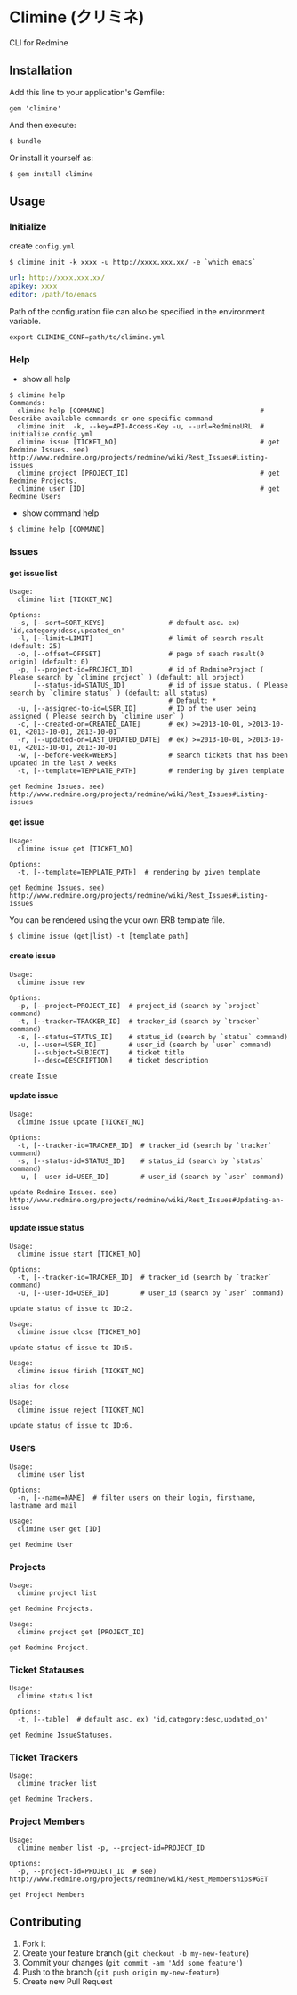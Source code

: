 # Climine (クリミネ)

CLI for Redmine

## Installation

Add this line to your application's Gemfile:

    gem 'climine'

And then execute:

    $ bundle

Or install it yourself as:

    $ gem install climine

## Usage

### Initialize

create `config.yml`

```
$ climine init -k xxxx -u http://xxxx.xxx.xx/ -e `which emacs`
```

```climine.yml
url: http://xxxx.xxx.xx/
apikey: xxxx
editor: /path/to/emacs
```

Path of the configuration file can also be specified in the environment variable.

```
export CLIMINE_CONF=path/to/climine.yml
```

### Help

- show all help

```
$ climine help
Commands:
  climine help [COMMAND]                                       # Describe available commands or one specific command
  climine init  -k, --key=API-Access-Key -u, --url=RedmineURL  # initialize config.yml
  climine issue [TICKET_NO]                                    # get Redmine Issues. see) http://www.redmine.org/projects/redmine/wiki/Rest_Issues#Listing-issues
  climine project [PROJECT_ID]                                 # get Redmine Projects.
  climine user [ID]                                            # get Redmine Users
```

- show command help

```
$ climine help [COMMAND]
```

### Issues

#### get issue list

```
Usage:
  climine list [TICKET_NO]

Options:
  -s, [--sort=SORT_KEYS]                # default asc. ex) 'id,category:desc,updated_on'
  -l, [--limit=LIMIT]                   # limit of search result (default: 25)
  -o, [--offset=OFFSET]                 # page of seach result(0 origin) (default: 0)
  -p, [--project-id=PROJECT_ID]         # id of RedmineProject ( Please search by `climine project` ) (default: all project)
      [--status-id=STATUS_ID]           # id of issue status. ( Please search by `climine status` ) (default: all status)
                                        # Default: *
  -u, [--assigned-to-id=USER_ID]        # ID of the user being assigned ( Please search by `climine user` )
  -c, [--created-on=CREATED_DATE]       # ex) >=2013-10-01, >2013-10-01, <2013-10-01, 2013-10-01
  -r, [--updated-on=LAST_UPDATED_DATE]  # ex) >=2013-10-01, >2013-10-01, <2013-10-01, 2013-10-01
  -w, [--before-week=WEEKS]             # search tickets that has been updated in the last X weeks
  -t, [--template=TEMPLATE_PATH]        # rendering by given template

get Redmine Issues. see) http://www.redmine.org/projects/redmine/wiki/Rest_Issues#Listing-issues
```

#### get issue

```
Usage:
  climine issue get [TICKET_NO]

Options:
  -t, [--template=TEMPLATE_PATH]  # rendering by given template

get Redmine Issues. see) http://www.redmine.org/projects/redmine/wiki/Rest_Issues#Listing-issues
```

You can be rendered using the your own ERB template file.

```
$ climine issue (get|list) -t [template_path]
```

#### create issue

```
Usage:
  climine issue new

Options:
  -p, [--project=PROJECT_ID]  # project_id (search by `project` command)
  -t, [--tracker=TRACKER_ID]  # tracker_id (search by `tracker` command)
  -s, [--status=STATUS_ID]    # status_id (search by `status` command)
  -u, [--user=USER_ID]        # user_id (search by `user` command)
      [--subject=SUBJECT]     # ticket title
      [--desc=DESCRIPTION]    # ticket description

create Issue
```

#### update issue

```
Usage:
  climine issue update [TICKET_NO]

Options:
  -t, [--tracker-id=TRACKER_ID]  # tracker_id (search by `tracker` command)
  -s, [--status-id=STATUS_ID]    # status_id (search by `status` command)
  -u, [--user-id=USER_ID]        # user_id (search by `user` command)

update Redmine Issues. see) http://www.redmine.org/projects/redmine/wiki/Rest_Issues#Updating-an-issue
```

#### update issue status


```
Usage:
  climine issue start [TICKET_NO]

Options:
  -t, [--tracker-id=TRACKER_ID]  # tracker_id (search by `tracker` command)
  -u, [--user-id=USER_ID]        # user_id (search by `user` command)

update status of issue to ID:2.
```

```
Usage:
  climine issue close [TICKET_NO]

update status of issue to ID:5.
```

```
Usage:
  climine issue finish [TICKET_NO]

alias for close
```

```
Usage:
  climine issue reject [TICKET_NO]

update status of issue to ID:6.
```

### Users

```
Usage:
  climine user list

Options:
  -n, [--name=NAME]  # filter users on their login, firstname, lastname and mail
```

```
Usage:
  climine user get [ID]

get Redmine User
```

### Projects

```
Usage:
  climine project list

get Redmine Projects.
```

```
Usage:
  climine project get [PROJECT_ID]

get Redmine Project.
```

### Ticket Statauses

```
Usage:
  climine status list

Options:
  -t, [--table]  # default asc. ex) 'id,category:desc,updated_on'

get Redmine IssueStatuses.
```

### Ticket Trackers

```
Usage:
  climine tracker list

get Redmine Trackers.
```

### Project Members

```
Usage:
  climine member list -p, --project-id=PROJECT_ID

Options:
  -p, --project-id=PROJECT_ID  # see) http://www.redmine.org/projects/redmine/wiki/Rest_Memberships#GET

get Project Members
```

## Contributing

1. Fork it
2. Create your feature branch (`git checkout -b my-new-feature`)
3. Commit your changes (`git commit -am 'Add some feature'`)
4. Push to the branch (`git push origin my-new-feature`)
5. Create new Pull Request
